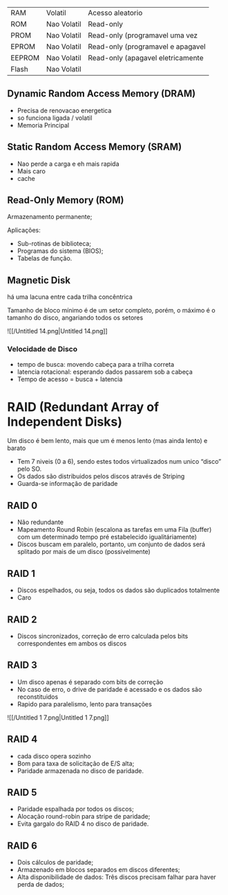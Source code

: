 |        |             |                                   |
| ------ | ----------- | --------------------------------- |
| RAM    | Volatil     | Acesso aleatorio                  |
| ROM    | Nao Volatil | Read-only                         |
| PROM   | Nao Volatil | Read-only (programavel uma vez    |
| EPROM  | Nao Volatil | Read-only (programavel e apagavel |
| EEPROM | Nao Volatil | Read-only (apagavel eletricamente |
| Flash  | Nao Volatil |                                   |

## Dynamic Random Access Memory (DRAM)

- Precisa de renovacao energetica
- so funciona ligada / volatil
- Memoria Principal

## Static Random Access Memory (SRAM)

- Nao perde a carga e eh mais rapida
- Mais caro
- cache

## Read-Only Memory (ROM)

Armazenamento permanente;

Aplicações:

- Sub-rotinas de biblioteca;
- Programas do sistema (BIOS);
- Tabelas de função.

## Magnetic Disk

há uma lacuna entre cada trilha concêntrica

Tamanho de bloco mínimo é de um setor completo, porém, o máximo é o tamanho do disco, angariando todos os setores

![[/Untitled 14.png|Untitled 14.png]]

  

### Velocidade de Disco

- tempo de busca: movendo cabeça para a trilha correta
- latencia rotacional: esperando dados passarem sob a cabeça
- Tempo de acesso = busca + latencia

# RAID (Redundant Array of Independent Disks)

Um disco é bem lento, mais que um é menos lento (mas ainda lento) e barato

  

- Tem 7 niveis (0 a 6), sendo estes todos virtualizados num unico “disco” pelo SO.
- Os dados são distribuidos pelos discos através de Striping
- Guarda-se informação de paridade

## RAID 0

- Não redundante
- Mapeamento Round Robin (escalona as tarefas em uma Fila (buffer) com um determinado tempo pré estabelecido igualitáriamente)
- Discos buscam em paralelo, portanto, um conjunto de dados será splitado por mais de um disco (possivelmente)

## RAID 1

- Discos espelhados, ou seja, todos os dados são duplicados totalmente
- Caro

## RAID 2

- Discos sincronizados, correção de erro calculada pelos bits correspondentes em ambos os discos

  

## RAID 3

- Um disco apenas é separado com bits de correção
- No caso de erro, o drive de paridade é acessado e os dados são reconstituidos
- Rapido para paralelismo, lento para transações

![[/Untitled 1 7.png|Untitled 1 7.png]]

## RAID 4

- cada disco opera sozinho
- Bom para taxa de solicitação de E/S alta;
- Paridade armazenada no disco de paridade.

## RAID 5

- Paridade espalhada por todos os discos;
- Alocação round-robin para stripe de paridade;
- Evita gargalo do RAID 4 no disco de paridade.

## RAID 6

- Dois cálculos de paridade;
- Armazenado em blocos separados em discos diferentes;
- Alta disponibilidade de dados: Três discos precisam falhar para haver perda de dados;